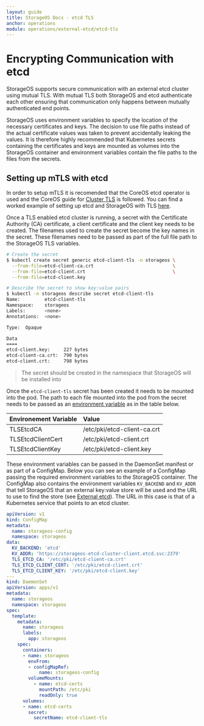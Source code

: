 ```yaml
---
layout: guide
title: StorageOS Docs - etcd TLS
anchor: operations
module: operations/external-etcd/etcd-tls
---
```


# Encrypting Communication with etcd

StorageOS supports secure communication with an external etcd cluster using
mutual TLS. With mutual TLS both StorageOS and etcd authenticate each other
ensuring that communication only happens between mutually authenticated end
points.

StorageOS uses environment variables to specify the location of the necessary
certificates and keys. The decision to use file paths instead of the actual
certificate values was taken to prevent accidentally leaking the values. It is
therefore highly recommended that Kubernetes secrets containing the certificates and keys
are mounted as volumes into the StorageOS container and environment variables
contain the file paths to the files from the secrets.

## Setting up mTLS with etcd

In order to setup mTLS it is recomended that the CoreOS etcd operator is used
and the CoreOS guide for [Cluster
TLS](https://github.com/coreos/etcd-operator/blob/master/doc/user/cluster_tls.md)
is followed. You can find a worked example of setting up etcd and StorageOS
with TLS
[here](https://github.com/storageos/deploy/tree/master/k8s/deploy-storageos/etcd-tls).

Once a TLS enabled etcd cluster is running, a secret with the Certificate
Authority (CA) certificate, a client certificate and the client key needs to be
created. The filenames used to create the secret become the key names in the
secret. These filenames need to be passed as part of the full file path to the
StorageOS TLS variables.

```bash
# Create the secret
$ kubectl create secret generic etcd-client-tls -n storageos \
  --from-file=etcd-client-ca.crt                             \
  --from-file=etcd-client.crt                                \
  --from-file=etcd-client.key

# Describe the secret to show key:value pairs
$ kubectl -n storageos describe secret etcd-client-tls
Name:         etcd-client-tls
Namespace:    storageos
Labels:       <none>
Annotations:  <none>

Type:  Opaque

Data
====
etcd-client.key:     227 bytes
etcd-client-ca.crt:  790 bytes
etcd-client.crt:     798 bytes
```
> The secret should be created in the namespace that StorageOS will be
> installed into

Once the `etcd-client-tls` secret has been created it needs to be mounted into
the pod. The path to each file mounted into the pod from the secret needs to be
passed as an [environment variable](/docs/reference/envvars) as in the table below.

| Environement Variable | Value                         |
| :------------------   | :---------------------------- |
| TLSEtcdCA             | /etc/pki/etcd-client-ca.crt   |
| TLSEtcdClientCert     | /etc/pki/etcd-client.crt      |
| TLSEtcdClientKey      | /etc/pki/etcd-client.key      |

These environment variables can be passed in the DaemonSet manifest or as part
of a ConfigMap. Below you can see an example of a ConfigMap passing the
required environment variables to the StorageOS container. The ConfigMap also
contains the environment variables `KV_BACKEND` and `KV_ADDR` that tell
StorageOS that an external key:value store will be used and the URL to use to
find the store (see [External etcd](/docs/operations/external-etcd)). The URL
in this case is that of a Kubernetes service that points to an etcd cluster.

```yaml
apiVersion: v1
kind: ConfigMap
metadata:
  name: storageos-config
  namespace: storageos
data:
  KV_BACKEND: 'etcd'
  KV_ADDR: 'https://storageos-etcd-cluster-client.etcd.svc:2379'
  TLS_ETCD_CA: '/etc/pki/etcd-client-ca.crt'
  TLS_ETCD_CLIENT_CERT: '/etc/pki/etcd-client.crt'
  TLS_ETCD_CLIENT_KEY: '/etc/pki/etcd-client.key'
---
kind: DaemonSet
apiVersion: apps/v1
metadata:
  name: storageos
  namespace: storageos
spec:
  template:
    metadata:
      name: storageos
      labels:
        app: storageos
    spec:
      containers:
      - name: storageos
        envFrom:
        - configMapRef:
            name: storageos-config
        volumeMounts:
          - name: etcd-certs
            mountPath: /etc/pki
            readOnly: true
      volumes:
      - name: etcd-certs
        secret:
          secretName: etcd-client-tls
```
